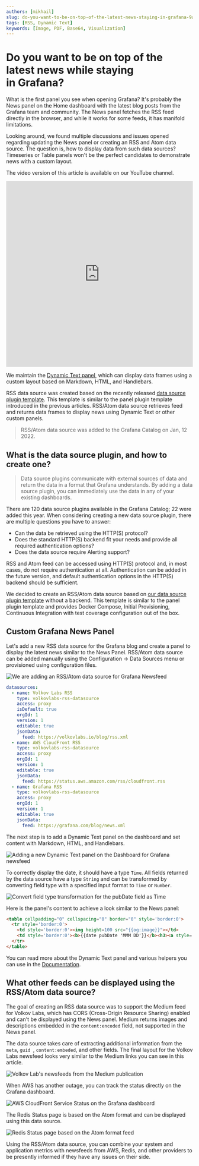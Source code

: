 ```yaml
---
authors: [mikhail]
slug: do-you-want-to-be-on-top-of-the-latest-news-staying-in-grafana-9abb064ed449
tags: [RSS, Dynamic Text]
keywords: [Image, PDF, Base64, Visualization]
---
```


# Do you want to be on top of the latest news while staying in Grafana?

What is the first panel you see when opening Grafana? It's probably the News panel on the Home dashboard with the latest blog posts from the Grafana team and community. The News panel fetches the RSS feed directly in the browser, and while it works for some feeds, it has manifold limitations.

<!--truncate-->

Looking around, we found multiple discussions and issues opened regarding updating the News panel or creating an RSS and Atom data source. The question is, how to display data from such data sources? Timeseries or Table panels won't be the perfect candidates to demonstrate news with a custom layout.

The video version of this article is available on our YouTube channel.

<iframe width="100%" height="500" src="https://www.youtube.com/embed/RAxqS2hpWkg" title="RSS/Atom data source" frameBorder="0" allow="accelerometer; autoplay; clipboard-write; encrypted-media; gyroscope; picture-in-picture" allowFullScreen></iframe>

We maintain the [Dynamic Text panel](/plugins/volkovlabs-dynamictext-panel), which can display data frames using a custom layout based on Markdown, HTML, and Handlebars.

RSS data source was created based on the recently released [data source plugin template](/plugins/volkovlabs-abc-datasource). This template is similar to the panel plugin template introduced in the previous articles. RSS/Atom data source retrieves feed and returns data frames to display news using Dynamic Text or other custom panels.

> RSS/Atom data source was added to the Grafana Catalog on Jan, 12 2022.

## What is the data source plugin, and how to create one?

> Data source plugins communicate with external sources of data and return the data in a format that Grafana understands. By adding a data source plugin, you can immediately use the data in any of your existing dashboards.

There are 120 data source plugins available in the Grafana Catalog; 22 were added this year. When considering creating a new data source plugin, there are multiple questions you have to answer:

- Can the data be retrieved using the HTTP(S) protocol?
- Does the standard HTTP(S) backend fit your needs and provide all required authentication options?
- Does the data source require Alerting support?

RSS and Atom feed can be accessed using HTTP(S) protocol and, in most cases, do not require authentication at all. Authentication can be added in the future version, and default authentication options in the HTTP(S) backend should be sufficient.

We decided to create an RSS/Atom data source based on [our data source plugin template](/plugins/volkovlabs-abc-datasource) without a backend. This template is similar to the panel plugin template and provides Docker Compose, Initial Provisioning, Continuous Integration with test coverage configuration out of the box.

## Custom Grafana News Panel

Let's add a new RSS data source for the Grafana blog and create a panel to display the latest news similar to the News Panel. RSS/Atom data source can be added manually using the Configuration -> Data Sources menu or provisioned using configuration files.

![We are adding an RSS/Atom data source for Grafana Newsfeed](datasource.png)

```yaml
datasources:
  - name: Volkov Labs RSS
    type: volkovlabs-rss-datasource
    access: proxy
    isDefault: true
    orgId: 1
    version: 1
    editable: true
    jsonData:
      feed: https://volkovlabs.io/blog/rss.xml
  - name: AWS CloudFront RSS
    type: volkovlabs-rss-datasource
    access: proxy
    orgId: 1
    version: 1
    editable: true
    jsonData:
      feed: https://status.aws.amazon.com/rss/cloudfront.rss
  - name: Grafana RSS
    type: volkovlabs-rss-datasource
    access: proxy
    orgId: 1
    version: 1
    editable: true
    jsonData:
      feed: https://grafana.com/blog/news.xml
```

The next step is to add a Dynamic Text panel on the dashboard and set content with Markdown, HTML, and Handlebars.

![Adding a new Dynamic Text panel on the Dashboard for Grafana newsfeed](dashboard.png)

To correctly display the date, it should have a type `Time`. All fields returned by the data source have a type `String` and can be transformed by converting field type with a specified input format to `Time` or `Number`.

![Convert field type transformation for the pubDate field as Time](transformation.png)

Here is the panel's content to achieve a look similar to the News panel:

```html
<table cellpadding="0" cellspacing="0" border="0" style='border:0'>
  <tr style='border:0'>
    <td style='border:0'><img height=100 src="{{og:image}}"></td>
    <td style='border:0'><b>{{date pubDate 'MMM DD'}}</b><h3><a style='color:blue' target="_blank" href="{{link}}">{{title}}</a></h3>{{description}}</td>
  </tr>
</table>
```

You can read more about the Dynamic Text panel and various helpers you can use in the [Documentation](/plugins/volkovlabs-dynamictext-panel).

## What other feeds can be displayed using the RSS/Atom data source?

The goal of creating an RSS data source was to support the Medium feed for Volkov Labs, which has CORS (Cross-Origin Resource Sharing) enabled and can't be displayed using the News panel. Medium returns images and descriptions embedded in the `content:encoded` field, not supported in the News panel.

The data source takes care of extracting additional information from the `meta`, `guid `, `content:embeded`, and other fields. The final layout for the Volkov Labs newsfeed looks very similar to the Medium links you can see in this article.

![Volkov Lab's newsfeeds from the Medium publication](panel.png)

When AWS has another outage, you can track the status directly on the Grafana dashboard.

![AWS CloudFront Service Status on the Grafana dashboard](aws.png)

The Redis Status page is based on the Atom format and can be displayed using this data source.

![Redis Status page based on the Atom format feed](redis.png)

Using the RSS/Atom data source, you can combine your system and application metrics with newsfeeds from AWS, Redis, and other providers to be presently informed if they have any issues on their side.